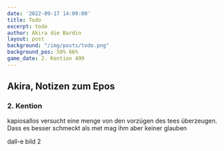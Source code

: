 ```yaml
---
date: '2022-09-17 14:00:00'
title: Todo
excerpt: todo
author: Akira die Bardin
layout: post
background: "/img/posts/todo.png"
background_pos: 50% 66%
game_date: 2. Kention 499
---
```


<div class="rhyme">
  <blockquote>
  
  </blockquote>
</div>

## Akira, Notizen zum Epos

### 2. Kention

kapiosallos versucht eine menge von den vorzügen des tees überzeugen. Dass es besser schmeckt als met mag ihm aber keiner glauben

dall-e bild 2
